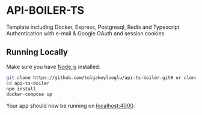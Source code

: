 # API-BOILER-TS

Template including Docker, Express, Postgresql, Redis and Typescript
Authentication with e-mail & Google OAuth and session cookies

## Running Locally

Make sure you have [Node.js](http://nodejs.org/) installed.

```sh
git clone https://github.com/tolgakoyluoglu/api-ts-boiler.git# or clone your own fork
cd api-ts-boiler
npm install
docker-compose up
```

Your app should now be running on [localhost:4000](http://localhost:4000/).
